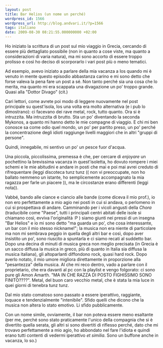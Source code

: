 ```yaml
---
layout: post
title: Bar Helios (un nome un perché)
wordpress_id: 1566
wordpress_url: http://blog.andvari.it/?p=1566
tags: italiano
date: 2009-08-30 08:21:55.000000000 +02:00
---
```

Ho iniziato la scrittura di un post sul mio viaggio in Grecia, cercando di essere più dettagliato possibile (non in quanto a cose viste, ma quanto a considerazioni di varia natura), ma mi sono accorto di essere troppo prolisso e così ho deciso di scorporarlo i vari post più o meno tematici.

Ad esempio, avevo iniziato a parlare della mia vacanza a Ios quando mi è venuto in mente questo episodio abbastanza carino e mi sono detto che forse valeva la pena fare un post a sé. Non tanto perché sia una cosa che lo merita, ma quanto mi era scappata una divagazione un po' troppo grande. Quasi alla "Dottor Divago" (cit.)

Cari lettori, come avrete poi modo di leggere nuovamente nel post principale su quest'isola, Ios una volta era molto alternativa (e i pub lo dimostrano): ci facevano dei rave metal, rock, tutto quanto. Ora si è intruzzita. Ma intruzzita di brutto. Sta un po' diventando la seconda Mykonos, a quanto mi hanno detto le mie compagne di viaggio. E chi mi ben conosce sa come odio quel mondo, un po' per partito preso, un po' perché la concentrazione degli idioti raggiunge livelli maggiori che in altri "gruppi di persone".

Quindi, innegabile, mi sentivo un po' un pesce fuor d'acqua.

Una piccola, piccolissima, premessa è che, per cercare di <em>enjoyare</em> un pochettino la brevissima vacanza in quest'isoletta, ho dovuto rompere i miei schemi e le mie abitudini e andare in posti che mai e poi mai avrei creduto di rifrequentare (leggi discoteca tunz tunz (( non vi preoccupate, non ho ballato nemmeno un istante, ho semplicemente accompagnato la mia ragazza per farle un piacere )), ma le circostanze erano differenti (leggi nota)).

Vabbé, bando alle ciance e ciancio alle bande (come diceva il mio prof.), io non ero perfettamente a mio agio nei posti in cui si andava, o perlomeno in cui si prospettava di andare. Camminando per i vicoli angusti della <em>Chora</em> (traducibile come "Paese", tutti i principali centri abitati delle isole si chiamano così, evviva l'originalità :P ) siamo giunti nei pressi di un insegna "Bar Helios" e io mi sono detto "ma guarda un po', che cosa interessante, un bar con il mio stesso nickname!"; la musica non era niente di particolare ma non mi sembrava peggio in quella degli altri bar e così, dopo aver insistito un po', sono riuscito a spuntarla e ci siamo recati al suddetto bar.
Dopo una decina di minuti di musica greca non meglio precisata (in Grecia è un sacco diffusa la musica in greco, più di quanto in Italia sia diffusa la musica italiana), gli altoparlanti diffondono rock, quasi hard rock. Dopo averlo notato, il mio umore migliora direttamente in proporzione alla "pesantezza" della musica. Al che mi reco dentro, vado a parlare con il proprietario, che era davanti al pc con la playlist e vengo folgorato: ci sono pure gli Amon Amarth. "MA IN CHE RAZZA DI POSTO FIGHISSIMO SONO FINITO????". Metal, del buon caro vecchio metal, che è stata la mia luce in quei giorni di tenebra tunz tunz.

Dal mio stato comatoso sono passato a essere iperattivo, raggiante, loquace e tendenzialmente "intenibile". Sfido quelli che dicono che la musica non altera lo stato emotivo. Li sfido pubblicamente.

Con un nome simile, ovviamente, il bar non poteva essere meno esaltante (per me, perché sono stato praticamente l'unico della compagnia che si è divertito quella serata, gli altri si sono divertiti di riflesso perché, dato che mi trovavo perfettamente a mio agio, ho abbondato nel fare l'idiota e quindi erano tutti contenti di vedermi iperattivo <em>et similia</em>. Sono un buffone anche in vacanza, lo so.)
